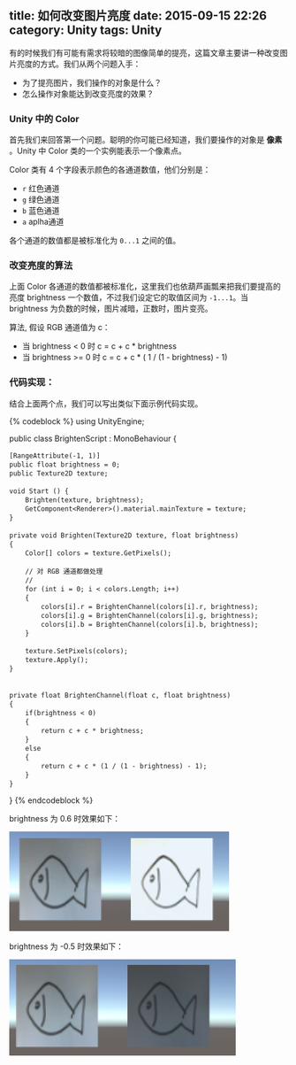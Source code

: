title: 如何改变图片亮度
date: 2015-09-15 22:26
category: Unity
tags: Unity
---

有的时候我们有可能有需求将较暗的图像简单的提亮，这篇文章主要讲一种改变图片亮度的方式。我们从两个问题入手：

- 为了提亮图片，我们操作的对象是什么？
- 怎么操作对象能达到改变亮度的效果？

### Unity 中的 Color
首先我们来回答第一个问题。聪明的你可能已经知道，我们要操作的对象是 **像素** 。Unity 中 Color 
类的一个实例能表示一个像素点。

Color 类有 4 个字段表示颜色的各通道数值，他们分别是：

- `r` 红色通道
- `g` 绿色通道
- `b` 蓝色通道
- `a` aplha通道

各个通道的数值都是被标准化为 `0...1` 之间的值。

### 改变亮度的算法

<!--more-->

上面 Color 各通道的数值都被标准化，这里我们也依葫芦画瓢来把我们要提高的亮度 brightness 一个数值，不过我们设定它的取值区间为
`-1...1`。当 brightness 为负数的时候，图片减暗，正数时，图片变亮。

算法, 假设 RGB 通道值为 c：

- 当 brightness < 0 时 c = c + c * brightness
- 当 brightness >= 0 时 c = c + c * ( 1 / (1 - brightness) - 1)

### 代码实现：

结合上面两个点，我们可以写出类似下面示例代码实现。

{% codeblock %}
using UnityEngine;

public class BrightenScript : MonoBehaviour {
    
    [RangeAttribute(-1, 1)]
    public float brightness = 0;
    public Texture2D texture;
    
    void Start () {
        Brighten(texture, brightness);
        GetComponent<Renderer>().material.mainTexture = texture;
    }
    
    private void Brighten(Texture2D texture, float brightness)
    {
        Color[] colors = texture.GetPixels();
        
        // 对 RGB 通道都做处理
        //
        for (int i = 0; i < colors.Length; i++)
        {
            colors[i].r = BrightenChannel(colors[i].r, brightness);
            colors[i].g = BrightenChannel(colors[i].g, brightness);
            colors[i].b = BrightenChannel(colors[i].b, brightness);
        }
        
        texture.SetPixels(colors);
        texture.Apply();
    }
    
    
    private float BrightenChannel(float c, float brightness)
    {
        if(brightness < 0)
        {
            return c + c * brightness;
        }
        else
        {
            return c + c * (1 / (1 - brightness) - 1);
        }
    }
}
{% endcodeblock %}

brightness 为 0.6 时效果如下：

![0.6](/images/BrigthenImage/b1.png)

brightness 为 -0.5 时效果如下：

![-0.5](/images/BrigthenImage/b2.png)